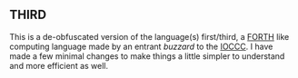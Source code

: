 ## THIRD

This is a de-obfuscated version of the language(s) first/third, a
[FORTH][] like computing language made by an entrant *buzzard* to the
[IOCCC][]. I have made a few minimal changes to make things a little
simpler to understand and more efficient as well.

[FORTH]: https://en.wikipedia.org/wiki/Forth_%28programming_language%29
[IOCCC]: http://ioccc.org/winners.html
